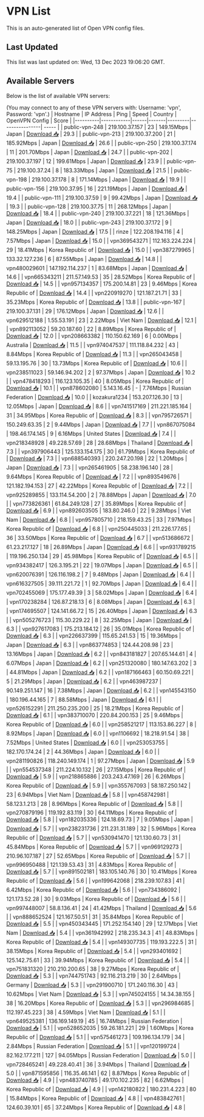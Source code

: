 # VPN List

This is an auto-generated list of Open VPN config files.

## Last Updated

This list was last updated on: Wed, 13 Dec 2023 19:06:20 GMT.

## Available Servers

Below is the list of available VPN servers:

(You may connect to any of these VPN servers with: Username: 'vpn', Password: 'vpn'.)
| Hostname | IP Address | Ping | Speed | Country | OpenVPN Config | Score |
|----------|------------|------|-------|---------|----------------| ----- |
| public-vpn-248 | 219.100.37.157 | 23 | 149.15Mbps | Japan | [Download 📥](./configs/server_0_JP.ovpn) | 29.3 |
| public-vpn-213 | 219.100.37.200 | 21 | 185.92Mbps | Japan | [Download 📥](./configs/server_1_JP.ovpn) | 26.6 |
| public-vpn-250 | 219.100.37.174 | 11 | 201.70Mbps | Japan | [Download 📥](./configs/server_2_JP.ovpn) | 24.7 |
| public-vpn-202 | 219.100.37.197 | 12 | 199.61Mbps | Japan | [Download 📥](./configs/server_3_JP.ovpn) | 23.9 |
| public-vpn-75 | 219.100.37.24 | 8 | 183.33Mbps | Japan | [Download 📥](./configs/server_4_JP.ovpn) | 21.5 |
| public-vpn-198 | 219.100.37.178 | 8 | 171.14Mbps | Japan | [Download 📥](./configs/server_5_JP.ovpn) | 19.9 |
| public-vpn-156 | 219.100.37.95 | 16 | 221.19Mbps | Japan | [Download 📥](./configs/server_6_JP.ovpn) | 19.4 |
| public-vpn-111 | 219.100.37.59 | 9 | 99.42Mbps | Japan | [Download 📥](./configs/server_7_JP.ovpn) | 19.3 |
| public-vpn-128 | 219.100.37.75 | 11 | 268.12Mbps | Japan | [Download 📥](./configs/server_8_JP.ovpn) | 18.4 |
| public-vpn-240 | 219.100.37.221 | 18 | 121.36Mbps | Japan | [Download 📥](./configs/server_9_JP.ovpn) | 18.0 |
| public-vpn-243 | 219.100.37.172 | 9 | 148.25Mbps | Japan | [Download 📥](./configs/server_10_JP.ovpn) | 17.5 |
| rinze | 122.208.194.116 | 4 | 7.57Mbps | Japan | [Download 📥](./configs/server_11_JP.ovpn) | 15.0 |
| vpn369543271 | 112.163.224.224 | 29 | 18.41Mbps | Korea Republic of | [Download 📥](./configs/server_12_KR.ovpn) | 15.0 |
| vpn387279965 | 133.32.127.236 | 6 | 87.55Mbps | Japan | [Download 📥](./configs/server_13_JP.ovpn) | 14.8 |
| vpn480029601 | 147.192.114.237 | 1 | 83.68Mbps | Japan | [Download 📥](./configs/server_14_JP.ovpn) | 14.6 |
| vpn665343211 | 211.57.149.53 | 35 | 28.52Mbps | Korea Republic of | [Download 📥](./configs/server_15_KR.ovpn) | 14.5 |
| vpn957134357 | 175.200.14.81 | 23 | 9.46Mbps | Korea Republic of | [Download 📥](./configs/server_16_KR.ovpn) | 14.4 |
| vpn220919270 | 121.187.21.71 | 33 | 35.23Mbps | Korea Republic of | [Download 📥](./configs/server_17_KR.ovpn) | 13.8 |
| public-vpn-167 | 219.100.37.131 | 29 | 176.12Mbps | Japan | [Download 📥](./configs/server_18_JP.ovpn) | 12.6 |
| vpn629512188 | 1.55.53.191 | 23 | 2.22Mbps | Viet Nam | [Download 📥](./configs/server_19_VN.ovpn) | 12.1 |
| vpn892113052 | 59.20.187.60 | 22 | 8.89Mbps | Korea Republic of | [Download 📥](./configs/server_20_KR.ovpn) | 12.0 |
| vpn208663382 | 110.150.62.169 | 6 | 0.00Mbps | Australia | [Download 📥](./configs/server_21_AU.ovpn) | 11.5 |
| vpn974047537 | 111.118.84.232 | 43 | 8.84Mbps | Korea Republic of | [Download 📥](./configs/server_22_KR.ovpn) | 11.3 |
| vpn265043458 | 59.13.195.76 | 30 | 13.73Mbps | Korea Republic of | [Download 📥](./configs/server_23_KR.ovpn) | 10.6 |
| vpn238511023 | 59.146.94.202 | 2 | 97.37Mbps | Japan | [Download 📥](./configs/server_24_JP.ovpn) | 10.2 |
| vpn478418293 | 116.123.105.35 | 40 | 8.05Mbps | Korea Republic of | [Download 📥](./configs/server_25_KR.ovpn) | 10.1 |
| vpn878602080 | 5.143.16.45 | - | 7.76Mbps | Russian Federation | [Download 📥](./configs/server_26_RU.ovpn) | 10.0 |
| kozakura1234 | 153.207.126.30 | 13 | 12.05Mbps | Japan | [Download 📥](./configs/server_27_JP.ovpn) | 8.6 |
| vpn741517169 | 211.221.185.164 | 31 | 34.95Mbps | Korea Republic of | [Download 📥](./configs/server_28_KR.ovpn) | 8.3 |
| vpn795726571 | 150.249.63.35 | 2 | 9.44Mbps | Japan | [Download 📥](./configs/server_29_JP.ovpn) | 7.7 |
| vpn867075084 | 198.46.174.145 | 9 | 6.16Mbps | United States | [Download 📥](./configs/server_30_US.ovpn) | 7.4 |
| vpn218348928 | 49.228.57.69 | 28 | 28.68Mbps | Thailand | [Download 📥](./configs/server_31_TH.ovpn) | 7.3 |
| vpn397906443 | 125.133.154.175 | 30 | 61.79Mbps | Korea Republic of | [Download 📥](./configs/server_32_KR.ovpn) | 7.3 |
| vpn688540393 | 220.247.20.198 | 22 | 1.20Mbps | Japan | [Download 📥](./configs/server_33_JP.ovpn) | 7.3 |
| vpn265461905 | 58.238.196.140 | 28 | 9.64Mbps | Korea Republic of | [Download 📥](./configs/server_34_KR.ovpn) | 7.2 |
| vpn893549676 | 121.182.194.153 | 27 | 42.22Mbps | Korea Republic of | [Download 📥](./configs/server_35_KR.ovpn) | 7.2 |
| vpn925289855 | 133.114.54.200 | 2 | 78.88Mbps | Japan | [Download 📥](./configs/server_36_JP.ovpn) | 7.0 |
| vpn773826361 | 61.84.249.128 | 27 | 35.89Mbps | Korea Republic of | [Download 📥](./configs/server_37_KR.ovpn) | 6.9 |
| vpn892603505 | 183.80.246.0 | 22 | 9.28Mbps | Viet Nam | [Download 📥](./configs/server_38_VN.ovpn) | 6.8 |
| vpn957805710 | 218.159.43.25 | 33 | 7.97Mbps | Korea Republic of | [Download 📥](./configs/server_39_KR.ovpn) | 6.8 |
| vpn250445033 | 211.226.177.65 | 36 | 33.50Mbps | Korea Republic of | [Download 📥](./configs/server_40_KR.ovpn) | 6.7 |
| vpn513686672 | 61.23.217.127 | 18 | 26.89Mbps | Japan | [Download 📥](./configs/server_41_JP.ovpn) | 6.6 |
| vpn931789215 | 119.196.250.134 | 29 | 45.98Mbps | Korea Republic of | [Download 📥](./configs/server_42_KR.ovpn) | 6.5 |
| vpn934382417 | 126.3.195.21 | 22 | 19.07Mbps | Japan | [Download 📥](./configs/server_43_JP.ovpn) | 6.5 |
| vpn620076391 | 126.116.198.2 | 7 | 9.48Mbps | Japan | [Download 📥](./configs/server_44_JP.ovpn) | 6.4 |
| vpn616327505 | 39.111.221.72 | 1 | 92.70Mbps | Japan | [Download 📥](./configs/server_45_JP.ovpn) | 6.4 |
| vpn702455069 | 175.177.49.39 | 3 | 58.02Mbps | Japan | [Download 📥](./configs/server_46_JP.ovpn) | 6.4 |
| vpn170238284 | 126.87.218.13 | 6 | 8.08Mbps | Japan | [Download 📥](./configs/server_47_JP.ovpn) | 6.3 |
| vpn174695507 | 124.141.66.72 | 15 | 26.40Mbps | Japan | [Download 📥](./configs/server_48_JP.ovpn) | 6.3 |
| vpn505276723 | 115.30.229.22 | 8 | 32.25Mbps | Japan | [Download 📥](./configs/server_49_JP.ovpn) | 6.3 |
| vpn927617083 | 175.213.184.12 | 26 | 35.01Mbps | Korea Republic of | [Download 📥](./configs/server_50_KR.ovpn) | 6.3 |
| vpn226637399 | 115.65.241.53 | 15 | 19.36Mbps | Japan | [Download 📥](./configs/server_51_JP.ovpn) | 6.3 |
| vpn863774853 | 124.44.208.98 | 23 | 13.16Mbps | Japan | [Download 📥](./configs/server_52_JP.ovpn) | 6.2 |
| vpn843181827 | 207.65.144.61 | 4 | 6.07Mbps | Japan | [Download 📥](./configs/server_53_JP.ovpn) | 6.2 |
| vpn251320080 | 180.147.63.202 | 3 | 44.81Mbps | Japan | [Download 📥](./configs/server_54_JP.ovpn) | 6.2 |
| vpn187166463 | 60.150.69.221 | 5 | 21.29Mbps | Japan | [Download 📥](./configs/server_55_JP.ovpn) | 6.2 |
| vpn463987237 | 90.149.251.147 | 16 | 7.38Mbps | Japan | [Download 📥](./configs/server_56_JP.ovpn) | 6.2 |
| vpn145543150 | 180.196.44.165 | 7 | 88.58Mbps | Japan | [Download 📥](./configs/server_57_JP.ovpn) | 6.1 |
| vpn526152291 | 211.250.235.200 | 25 | 18.21Mbps | Korea Republic of | [Download 📥](./configs/server_58_KR.ovpn) | 6.1 |
| vpn383710070 | 220.84.200.153 | 25 | 9.46Mbps | Korea Republic of | [Download 📥](./configs/server_59_KR.ovpn) | 6.0 |
| vpn258521217 | 113.153.86.227 | 8 | 8.92Mbps | Japan | [Download 📥](./configs/server_60_JP.ovpn) | 6.0 |
| vpn1106692 | 18.218.91.54 | 38 | 7.52Mbps | United States | [Download 📥](./configs/server_61_US.ovpn) | 6.0 |
| vpn253053755 | 182.170.174.24 | 2 | 44.36Mbps | Japan | [Download 📥](./configs/server_62_JP.ovpn) | 6.0 |
| vpn281190826 | 118.240.149.174 | 1 | 97.27Mbps | Japan | [Download 📥](./configs/server_63_JP.ovpn) | 5.9 |
| vpn554537348 | 211.224.10.132 | 26 | 27.15Mbps | Korea Republic of | [Download 📥](./configs/server_64_KR.ovpn) | 5.9 |
| vpn218865886 | 203.243.47.169 | 26 | 6.26Mbps | Korea Republic of | [Download 📥](./configs/server_65_KR.ovpn) | 5.9 |
| vpn355767093 | 58.187.250.142 | 23 | 6.94Mbps | Viet Nam | [Download 📥](./configs/server_66_VN.ovpn) | 5.8 |
| vpn458742981 | 58.123.1.213 | 28 | 8.96Mbps | Korea Republic of | [Download 📥](./configs/server_67_KR.ovpn) | 5.8 |
| vpn270879196 | 119.192.83.119 | 30 | 64.11Mbps | Korea Republic of | [Download 📥](./configs/server_68_KR.ovpn) | 5.8 |
| vpn182035336 | 124.18.69.73 | 7 | 9.05Mbps | Japan | [Download 📥](./configs/server_69_JP.ovpn) | 5.7 |
| vpn238231736 | 211.231.31.189 | 32 | 5.96Mbps | Korea Republic of | [Download 📥](./configs/server_70_KR.ovpn) | 5.7 |
| vpn530941470 | 121.130.60.73 | 31 | 45.84Mbps | Korea Republic of | [Download 📥](./configs/server_71_KR.ovpn) | 5.7 |
| vpn969129273 | 210.96.107.187 | 27 | 52.65Mbps | Korea Republic of | [Download 📥](./configs/server_72_KR.ovpn) | 5.7 |
| vpn996950488 | 121.139.53.43 | 31 | 4.83Mbps | Korea Republic of | [Download 📥](./configs/server_73_KR.ovpn) | 5.7 |
| vpn891502181 | 183.105.140.76 | 30 | 10.41Mbps | Korea Republic of | [Download 📥](./configs/server_74_KR.ovpn) | 5.6 |
| vpn199642068 | 218.239.107.83 | 41 | 6.42Mbps | Korea Republic of | [Download 📥](./configs/server_75_KR.ovpn) | 5.6 |
| vpn734386092 | 121.173.52.28 | 30 | 9.03Mbps | Korea Republic of | [Download 📥](./configs/server_76_KR.ovpn) | 5.6 |
| vpn997448007 | 58.8.136.41 | 24 | 41.42Mbps | Thailand | [Download 📥](./configs/server_77_TH.ovpn) | 5.6 |
| vpn888652524 | 121.167.50.51 | 31 | 35.84Mbps | Korea Republic of | [Download 📥](./configs/server_78_KR.ovpn) | 5.5 |
| vpn450343445 | 171.252.154.140 | 29 | 12.17Mbps | Viet Nam | [Download 📥](./configs/server_79_VN.ovpn) | 5.4 |
| vpn361942992 | 218.235.34.3 | 41 | 48.83Mbps | Korea Republic of | [Download 📥](./configs/server_80_KR.ovpn) | 5.4 |
| vpn149307735 | 119.193.222.5 | 31 | 38.15Mbps | Korea Republic of | [Download 📥](./configs/server_81_KR.ovpn) | 5.4 |
| vpn293401692 | 125.142.75.61 | 33 | 39.94Mbps | Korea Republic of | [Download 📥](./configs/server_82_KR.ovpn) | 5.4 |
| vpn751831320 | 210.210.200.65 | 38 | 9.27Mbps | Korea Republic of | [Download 📥](./configs/server_83_KR.ovpn) | 5.3 |
| vpn744751743 | 92.116.213.219 | 30 | 2.64Mbps | Germany | [Download 📥](./configs/server_84_DE.ovpn) | 5.3 |
| vpn291900710 | 171.240.116.30 | 43 | 10.62Mbps | Viet Nam | [Download 📥](./configs/server_85_VN.ovpn) | 5.3 |
| vpn745024155 | 14.34.38.155 | 38 | 16.20Mbps | Korea Republic of | [Download 📥](./configs/server_86_KR.ovpn) | 5.3 |
| vpn296984685 | 112.197.45.223 | 38 | 4.59Mbps | Viet Nam | [Download 📥](./configs/server_87_VN.ovpn) | 5.1 |
| vpn649525381 | 136.169.149.19 | 45 | 16.74Mbps | Russian Federation | [Download 📥](./configs/server_88_RU.ovpn) | 5.1 |
| vpn528652035 | 59.26.181.221 | 29 | 1.60Mbps | Korea Republic of | [Download 📥](./configs/server_89_KR.ovpn) | 5.1 |
| vpn575461273 | 109.196.134.179 | 34 | 2.84Mbps | Russian Federation | [Download 📥](./configs/server_90_RU.ovpn) | 5.1 |
| vpn120199724 | 82.162.177.211 | 127 | 94.05Mbps | Russian Federation | [Download 📥](./configs/server_91_RU.ovpn) | 5.0 |
| vpn728465241 | 49.228.40.41 | 36 | 3.94Mbps | Thailand | [Download 📥](./configs/server_92_TH.ovpn) | 5.0 |
| vpn871595856 | 116.35.46.141 | 62 | 8.87Mbps | Korea Republic of | [Download 📥](./configs/server_93_KR.ovpn) | 4.9 |
| vpn483740785 | 49.170.102.235 | 82 | 6.62Mbps | Korea Republic of | [Download 📥](./configs/server_94_KR.ovpn) | 4.9 |
| vpn142180822 | 180.231.4.223 | 80 | 15.84Mbps | Korea Republic of | [Download 📥](./configs/server_95_KR.ovpn) | 4.8 |
| vpn483842761 | 124.60.39.101 | 65 | 37.24Mbps | Korea Republic of | [Download 📥](./configs/server_96_KR.ovpn) | 4.8 |
